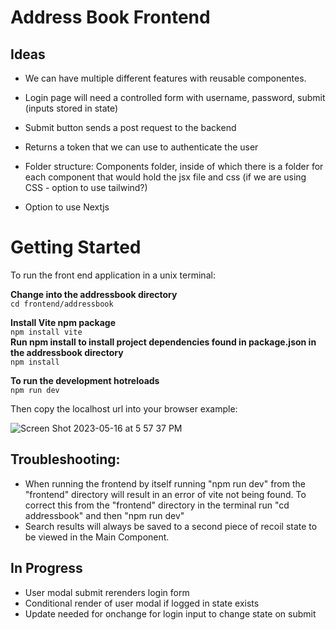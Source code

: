 # Address Book Frontend

## Ideas

-   We can have multiple different features with reusable componentes.
-   Login page will need a controlled form with username, password, submit (inputs stored in state)
-   Submit button sends a post request to the backend
-   Returns a token that we can use to authenticate the user

-   Folder structure: Components folder, inside of which there is a folder for each component that would hold the jsx file and css (if we are using CSS - option to use tailwind?)
-   Option to use Nextjs

# Getting Started

To run the front end application in a unix terminal:

**Change into the addressbook directory**  
`cd frontend/addressbook`

**Install Vite npm package**  
`npm install vite`  
**Run npm install to install project dependencies found in package.json in the addressbook directory**  
`npm install`

**To run the development hotreloads**  
`npm run dev`

Then copy the localhost url into your browser
example:

<!-- <p><img src="./addressbook/src/styles/localhosturl.png" width="220" height="240" /></p> -->

![Screen Shot 2023-05-16 at 5 57 37 PM](https://github.com/JEub/dev-this-address-book/assets/106626020/53d27912-b60a-4ffb-9eec-24604d05371f)

## Troubleshooting:

-   When running the frontend by itself running "npm run dev" from the "frontend" directory will result in an error of vite not being found. To correct this from the "frontend" directory in the terminal run "cd addressbook" and then "npm run dev"
-   Search results will always be saved to a second piece of recoil state to be viewed in the Main Component.

## In Progress

-   User modal submit rerenders login form
-   Conditional render of user modal if logged in state exists
-   Update needed for onchange for login input to change state on submit
